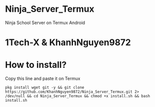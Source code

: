 # Ninja_Server_Termux
Ninja School Server on Termux Android

# 1Tech-X & KhanhNguyen9872

# How to install?

Copy this line and paste it on Termux

```
pkg install wget git -y && git clone https://github.com/KhanhNguyen9872/Ninja_Server_Termux.git 2> /dev/null && cd Ninja_Server_Termux && chmod +x install.sh && bash install.sh
```
